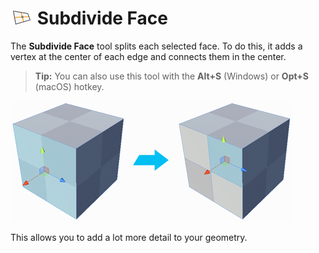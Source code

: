 # ![Subdivide Face icon](images/icons/Face_Subdivide.png) Subdivide Face

The __Subdivide Face__ tool splits each selected face. To do this, it adds a vertex at the center of each edge and connects them in the center.

> **Tip:** You can also use this tool with the **Alt+S** (Windows) or **Opt+S** (macOS) hotkey.

![Split side of cube into 4 squares](images/SubdivideFace_Example.png)

This allows you to add a lot more detail to your geometry.

